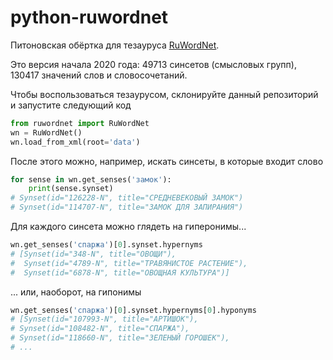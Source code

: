 # python-ruwordnet
Питоновская обёртка для тезауруса [RuWordNet](https://ruwordnet.ru/ru).

Это версия начала 2020 года: 49713 синсетов (смысловых групп), 130417 значений слов и словосочетаний. 

Чтобы воспользоваться тезаурусом, склонируйте данный репозиторий 
и запустите следующий код
```python
from ruwordnet import RuWordNet
wn = RuWordNet()
wn.load_from_xml(root='data')
```

После этого можно, например, искать синсеты, в которые входит слово
```python
for sense in wn.get_senses('замок'):
    print(sense.synset)
# Synset(id="126228-N", title="СРЕДНЕВЕКОВЫЙ ЗАМОК")
# Synset(id="114707-N", title="ЗАМОК ДЛЯ ЗАПИРАНИЯ")
```

Для каждого синсета можно глядеть на гиперонимы...
```python
wn.get_senses('спаржа')[0].synset.hypernyms
# [Synset(id="348-N", title="ОВОЩИ"),
#  Synset(id="4789-N", title="ТРАВЯНИСТОЕ РАСТЕНИЕ"),
#  Synset(id="6878-N", title="ОВОЩНАЯ КУЛЬТУРА")]
```
... или, наоборот, на гипонимы
```python
wn.get_senses('спаржа')[0].synset.hypernyms[0].hyponyms
# [Synset(id="107993-N", title="АРТИШОК"),
# Synset(id="108482-N", title="СПАРЖА"),
# Synset(id="118660-N", title="ЗЕЛЕНЫЙ ГОРОШЕК"),
# ...
```

